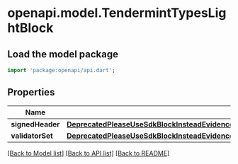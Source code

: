 # openapi.model.TendermintTypesLightBlock

## Load the model package
```dart
import 'package:openapi/api.dart';
```

## Properties
Name | Type | Description | Notes
------------ | ------------- | ------------- | -------------
**signedHeader** | [**DeprecatedPleaseUseSdkBlockInsteadEvidenceEvidenceInnerLightClientAttackEvidenceConflictingBlockSignedHeader**](DeprecatedPleaseUseSdkBlockInsteadEvidenceEvidenceInnerLightClientAttackEvidenceConflictingBlockSignedHeader.md) |  | [optional] 
**validatorSet** | [**DeprecatedPleaseUseSdkBlockInsteadEvidenceEvidenceInnerLightClientAttackEvidenceConflictingBlockValidatorSet**](DeprecatedPleaseUseSdkBlockInsteadEvidenceEvidenceInnerLightClientAttackEvidenceConflictingBlockValidatorSet.md) |  | [optional] 

[[Back to Model list]](../README.md#documentation-for-models) [[Back to API list]](../README.md#documentation-for-api-endpoints) [[Back to README]](../README.md)


